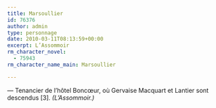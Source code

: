 ```yaml
---
title: Marsoullier
id: 76376
author: admin
type: personnage
date: 2010-03-11T08:13:59+00:00
excerpt: L’Assommoir
rm_character_novel:
  - 75943
rm_character_name_main: Marsoullier

---
```

— Tenancier de l’hôtel Boncœur, où Gervaise Macquart et Lantier sont descendus [3]. _(L’Assommoir.)_